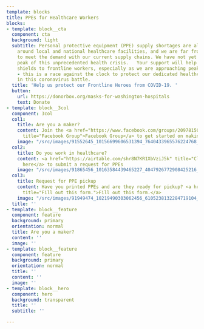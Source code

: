 ```yaml
---
template: blocks
title: PPEs for Healthcare Workers
blocks:
- template: block__cta
  component: cta
  background: light
  subtitle: Personal protective equipment (PPE) supply shortages are already happening
    around local and national healthcare facilities, and we are far from being able
    to meet the demand with our current supply chains. We have not yet reached the
    peak of this unprecedented health crisis.   Your support will help us supply face
    shields to frontline workers, especially as we are approaching peak resource use
    - this is a race against the clock to protect our dedicated healthcare professionals
    in this coronavirus battle.
  title: 'Help us protect our Frontline Heroes from COVID-19. '
  button:
    url: https://donorbox.org/masks-for-washington-hospitals
    text: Donate
- template: block__3col
  component: 3col
  col1:
    title: Are you a maker?
    content: Join the <a href="https://www.facebook.com/groups/209781503693623/?fref=nf"
      title="Facebook Group">Facebook Group</a> to get started on making PPEs<br>
    image: "/src/images/91552645_10156699606531394_7640433965576224768_n.jpg"
  col2:
    title: Do you work in healthcare?
    content: <a href="https://airtable.com/shr8N7KR1XbVziJ5k" title="Click here">Click
      here</a> to submit a request for PPEs
    image: "/src/images/91865456_10163584439465227_4047926772908425216_o.jpg"
  col3:
    title: Request for PPE pickup
    content: Have you printed PPEs and are they ready for pickup? <a href="https://airtable.com/shriWHxJj5lhjHIdJ"
      title="Fill out this form.">Fill out this form.</a>
    image: "/src/images/91949474_10219490303062456_6105238132284719104_o.jpg"
  title: ''
- template: block__feature
  component: feature
  background: primary
  orientation: normal
  title: Are you a maker?
  content: ''
  image: ''
- template: block__feature
  component: feature
  background: primary
  orientation: normal
  title: ''
  content: ''
  image: ''
- template: block__hero
  component: hero
  background: transparent
  title: ''
  subtitle: ''

---
```

